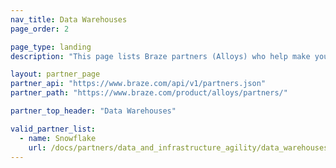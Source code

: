 ```yaml
---
nav_title: Data Warehouses
page_order: 2

page_type: landing
description: "This page lists Braze partners (Alloys) who help make your data usable from your messaging campaigns."

layout: partner_page
partner_api: "https://www.braze.com/api/v1/partners.json"
partner_path: "https://www.braze.com/product/alloys/partners/"

partner_top_header: "Data Warehouses"

valid_partner_list:
  - name: Snowflake
    url: /docs/partners/data_and_infrastructure_agility/data_warehouses/snowflake/
---
```

